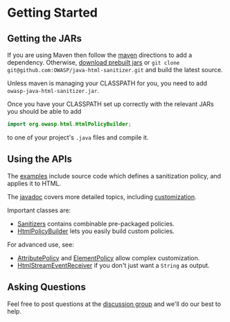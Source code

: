 # Getting Started

## Getting the JARs

If you are using Maven then follow the [maven](maven.md) directions to
add a dependency.  Otherwise,
[download prebuilt jars](https://search.maven.org/artifact/com.googlecode.owasp-java-html-sanitizer/owasp-java-html-sanitizer/)
or `git clone git@github.com:OWASP/java-html-sanitizer.git` and build
the latest source.

Unless maven is managing your CLASSPATH for you, you need to add `owasp-java-html-sanitizer.jar`.

Once you have your CLASSPATH set up correctly with the relevant JARs
you should be able to add

```Java
import org.owasp.html.HtmlPolicyBuilder;
```

to one of your project's `.java` files and compile it.

## Using the APIs

The
[examples](https://github.com/OWASP/java-html-sanitizer/tree/main/src/main/java/org/owasp/html/examples)
include source code which defines a sanitization policy, and applies
it to HTML.

The
[javadoc](http://javadoc.io/doc/com.googlecode.owasp-java-html-sanitizer/owasp-java-html-sanitizer/)
covers more detailed topics, including
[customization](https://static.javadoc.io/com.googlecode.owasp-java-html-sanitizer/owasp-java-html-sanitizer/20240325.1/org/owasp/html/HtmlPolicyBuilder.html).

Important classes are:

  * [Sanitizers](https://static.javadoc.io/com.googlecode.owasp-java-html-sanitizer/owasp-java-html-sanitizer/20240325.1/org/owasp/html/Sanitizers.html) contains combinable pre-packaged policies.
  * [HtmlPolicyBuilder](https://static.javadoc.io/com.googlecode.owasp-java-html-sanitizer/owasp-java-html-sanitizer/20240325.1/org/owasp/html/HtmlPolicyBuilder.html) lets you easily build custom policies.

For advanced use, see:
  * [AttributePolicy](https://static.javadoc.io/com.googlecode.owasp-java-html-sanitizer/owasp-java-html-sanitizer/20240325.1/org/owasp/html/AttributePolicy.html) and [ElementPolicy](http://static.javadoc.io/com.googlecode.owasp-java-html-sanitizer/owasp-java-html-sanitizer/20180219.1/org/owasp/html/ElementPolicy.html) allow complex customization.
  * [HtmlStreamEventReceiver](https://static.javadoc.io/com.googlecode.owasp-java-html-sanitizer/owasp-java-html-sanitizer/20240325.1/org/owasp/html/HtmlStreamEventReceiver.html) if you don't just want a `String` as output.

## Asking Questions

Feel free to post questions at the
[discussion group](http://groups.google.com/group/owasp-java-html-sanitizer-support)
and we'll do our best to help.
